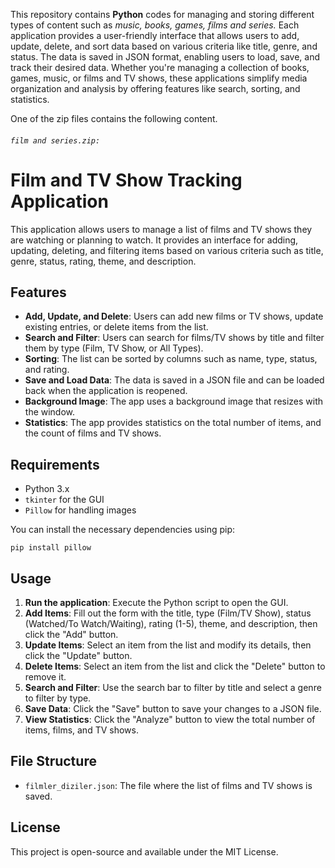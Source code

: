 This repository contains **Python** codes for managing and storing different types of content such as *music, books, games, films *and* series.* Each application provides a user-friendly interface that allows users to add, update, delete, and sort data based on various criteria like title, genre, and status. The data is saved in JSON format, enabling users to load, save, and track their desired data. Whether you're managing a collection of books, games, music, or films and TV shows, these applications simplify media organization and analysis by offering features like search, sorting, and statistics.

One of the zip files contains the following content.
######  `film and series.zip: `
# Film and TV Show Tracking Application

This application allows users to manage a list of films and TV shows they are watching or planning to watch. It provides an interface for adding, updating, deleting, and filtering items based on various criteria such as title, genre, status, rating, theme, and description.

## Features

- **Add, Update, and Delete**: Users can add new films or TV shows, update existing entries, or delete items from the list.
- **Search and Filter**: Users can search for films/TV shows by title and filter them by type (Film, TV Show, or All Types).
- **Sorting**: The list can be sorted by columns such as name, type, status, and rating.
- **Save and Load Data**: The data is saved in a JSON file and can be loaded back when the application is reopened.
- **Background Image**: The app uses a background image that resizes with the window.
- **Statistics**: The app provides statistics on the total number of items, and the count of films and TV shows.
  
## Requirements

- Python 3.x
- `tkinter` for the GUI
- `Pillow` for handling images

You can install the necessary dependencies using pip:

```
pip install pillow
```

## Usage

1. **Run the application**: Execute the Python script to open the GUI.
2. **Add Items**: Fill out the form with the title, type (Film/TV Show), status (Watched/To Watch/Waiting), rating (1-5), theme, and description, then click the "Add" button.
3. **Update Items**: Select an item from the list and modify its details, then click the "Update" button.
4. **Delete Items**: Select an item from the list and click the "Delete" button to remove it.
5. **Search and Filter**: Use the search bar to filter by title and select a genre to filter by type.
6. **Save Data**: Click the "Save" button to save your changes to a JSON file.
7. **View Statistics**: Click the "Analyze" button to view the total number of items, films, and TV shows.

## File Structure

- `filmler_diziler.json`: The file where the list of films and TV shows is saved.

## License

This project is open-source and available under the MIT License.

